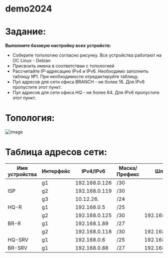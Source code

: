 # demo2024
# Задание:
__Выполните базовую настройку всех устройств:__
- Соберите топологию согласно рисунку. Все устройства работают на OC Linux - Debian
- Присвоить имена в соответствии с топологией
- Рассчитайте IP-адресацию IPv4 и IPv6. Необходимо заполнить таблицу №1. При необходимости отредактируйте таблицу.
- Пул адресов для сети офиса BRANCH - не более 16. Для IPv6 пропустите этот пункт.
- Пул адресов для сети офиса HQ - не более 64. Для IPv6 пропустите этот пункт.
# Топология:
![image](https://github.com/Gogol15/demo2024/assets/79337104/51a1ae43-f86c-4716-b54a-25dd8118b08a)

# Таблица адресов сети:
| Имя устройства | Интерфейс |   IPv4/IPv6   | Маска/Префикс |      Шлюз      |
| -------------- | --------- | ------------- | ------------- | -------------- |
|                | g1        | 192.168.0.126 | /30           |                |
| ISP            | g2        | 192.168.0.119 | /30           |                |
|                | g3        | 10.12.26.     | /24           |                |
| HQ-R           | g1        | 192.168.0.5   | /25           |                |
|                | g2        | 192.168.0.125 | /30           | 192.168.0.126  |
| BR-R           | g1        | 192.168.1.89  | /27           |                |
|                | g2        | 192.168.0.118 | /30           | 192.168.0.119  |
| HQ-SRV         | g1        | 192.168.0.6   | /25           | 192.168.0.5    |
| BR-SRV         | g1        | 192.168.0.88  | /27           | 192.168.0.89   |
